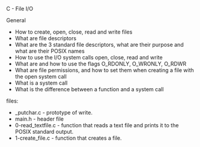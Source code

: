 C - File I/O

General

- How to create, open, close, read and write files
- What are file descriptors
- What are the 3 standard file descriptors, what are their purpose and what are their POSIX names
- How to use the I/O system calls open, close, read and write
- What are and how to use the flags O_RDONLY, O_WRONLY, O_RDWR
- What are file permissions, and how to set them when creating a file with the open system call
- What is a system call
- What is the difference between a function and a system call

files:
- _putchar.c - prototype of write.
- main.h - header file
- 0-read_textfile.c - function that reads a text file and prints it to the POSIX standard output.
- 1-create_file.c -  function that creates a file.
